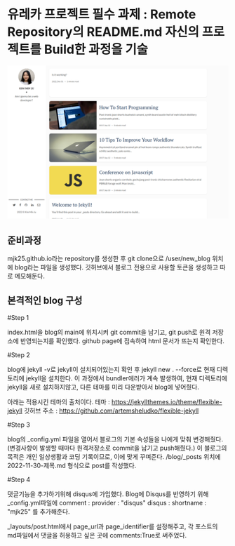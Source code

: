 유레카 프로젝트
필수 과제 : Remote Repository의 README.md 자신의 프로젝트를 Build한 과정을 기술
===
![mjblog](assets/img/mjblog.png)

준비과정
---

mjk25.github.io라는 repository를 생성한 후 git clone으로 /user/new_blog 위치에 blog라는 파일을 생성했다.
깃허브에서 블로그 전용으로 사용할 토큰을 생성하고 따로 메모해둔다.

본격적인 blog 구성
---

#Step 1

index.html을 blog의 main에 위치시켜 git commit을 남기고, git push로 원격 저장소에 반영되는지를 확인했다.
 github page에 접속하여 html 문서가 뜨는지 확인한다.

#Step 2

blog에 jekyll -v로 jekyll이 설치되어있는지 확인 후 
jekyll new . --force로 현재 디렉토리에 jekyll을 설치한다.
이 과정에서 bundler에러가 계속 발생하여, 현재 디렉토리에 jekyll을 새로 설치하지않고, 다른 테마를 미리 다운받아서 blog에 넣어줬다.

아래는 적용시킨 테마의 출처이다.
테마 : https://jekyllthemes.io/theme/flexible-jekyll
깃허브 주소 : https://github.com/artemsheludko/flexible-jekyll

#Step 3

blog의 _config.yml 파일을 열어서 블로그의 기본 속성들을 나에게 맞춰 변경해줬다.
(변경사항이 발생할 때마다 원격저장소로 commit을 남기고 push해줬다.)
이 블로그의 목적은 개인 일상생활과 코딩 기록이므로, 이에 맞게 꾸며준다.
/blog/_posts 위치에 2022-11-30-제목.md 형식으로 post를 작성했다.

#Step 4

댓글기능을 추가하기위해 disqus에 가입했다.
Blog에 Disqus를 반영하기 위해 _config.yml파일에 
comment :
	provider : "disqus"
	disqus :
		shortname : "mjk25"
를 추가해준다.

_layouts/post.html에서 page_url과 page_identifier를 설정해주고,
각 포스트의 md파일에서 댓글을 허용하고 싶은 곳에 comments:True로 써주었다.

